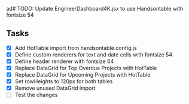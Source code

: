 ad# TODO: Update EngineerDashboard4K.jsx to use Handsontable with fontsize 54

## Tasks

- [x] Add HotTable import from handsontable.config.js
- [x] Define custom renderers for text and date cells with fontsize 54
- [x] Define header renderer with fontsize 64
- [x] Replace DataGrid for Top Overdue Projects with HotTable
- [x] Replace DataGrid for Upcoming Projects with HotTable
- [x] Set rowHeights to 120px for both tables
- [x] Remove unused DataGrid import
- [ ] Test the changes

